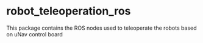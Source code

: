 # robot_teleoperation_ros
This package contains the ROS nodes used to teleoperate the robots based on uNav control board
